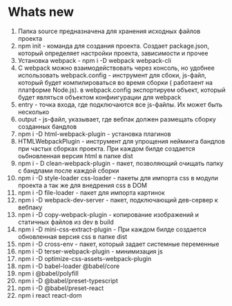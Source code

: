 # Whats new

1. Папка source предназначена для хранения исходных файлов проекта
2. npm init - команда для создания проекта. Создает package.json, который определяет настройки проекта, зависимости и прочее 
3. Установка webpack - npm i -D webpack webpack-cli
4. C webpack можно взаимодействовать через консоль, но удобнее использовать webpack.config - инструмент для сбоки, js-файл, который будет компилироваться во время сборки ( работаент на платформе Node.js). в webpack.config экспортируем объект, который будет являться объектом конфиигурации для webpack
5. entry - точка входа, где подключаются все js-файлы. Их может быть несколько
6. output - js-файл, указывает, где вебпак должен размещать сборку созданных бандлов
7. npm i -D html-webpack-plugin - установка плагинов 
8. HTMLWebpackPlugin - инструмент для упрощения нейминга бандлов при частых сборках проекта. При каждом билде создается оьбновленная версия html в папке dist
9. npm i - D clean-webpack-plugin - пакет, позволяющий очищать папку с бандлами после каждой сборки
10. npm i -D style-loader css-loader - пакеты для импорта css в модули проекта а так же для внедрения css в DOM
11. npm i -D file-loader - пакет для импорта картинок
12. npm i -D webpack-dev-server - пакет, подключающий дев-сервер к вебпаку 
13. npm i -D copy-webpack-plugin - копирование изображений и статичных файлов из dev в build
14. npm i -D mini-css-extract-plugin - При каждом билде создается обновленная версия css в папке dist
15. npm i -D cross-env - пакет, который задает системные переменные
16. npm i -D terser-webpack-plugin - минимизация js
17. npm i -D optimize-css-assets-webpack-plugin
18. npm i -D babel-loader @babel/core
19. npm i @babel/polyfill
20. npm i -D @babel/preset-typescript
21. npm i -D @babel/preset-react
22. npm i react react-dom
